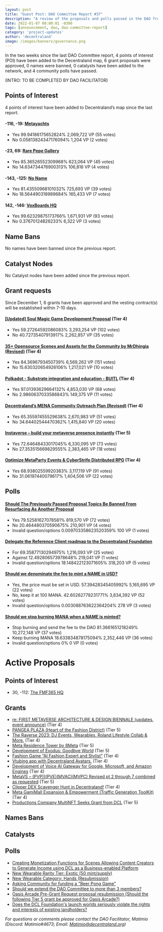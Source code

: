 ```yaml
---
layout: post
title: "Guest Post: DAO Committee Report #37"
description: "A review of the proposals and polls passed in the DAO from December 1 through December 15".
date: 2022-01-07 00:00:01 -0300
tags: [announcement, dao, dao-committee-report]
category: 'project-updates'
author: 'decentraland'
image: /images/banners/governance.png
---
```


In the two weeks since the last DAO Committee report, 4 points of interest (POI) have been added to the Decentraland map, 6 grant proposals were approved, 0 names were banned, 0 catalysts have been added to the network, and 4 community polls have passed.

(INTRO: TO BE COMPLETED BY DAO FACILITATOR)

## Points of Interest
4 points of interest have been added to Decentraland’s map since the last report.


#### -116, -19: [Metayachts](https://governance.decentraland.org/proposal/?id=af7d1b00-7454-11ed-a9bf-f772a12a0556)

* Yes 99.94186175652824% 2,069,722 VP (55 votes)
* No 0.05813824347176094% 1,204 VP (2 votes)


#### -23, 69: [Rare Pepe Gallery](https://governance.decentraland.org/proposal/?id=1aaabe00-744b-11ed-a9bf-f772a12a0556)

* Yes 85.36526552309968% 623,064 VP (45 votes)
* No 14.634734476900313% 106,816 VP (4 votes)


#### -143, -125: [No Name](https://governance.decentraland.org/proposal/?id=972fd650-744a-11ed-a9bf-f772a12a0556)

* Yes 81.43550968101032% 725,693 VP (39 votes)
* No 18.564490318989684% 165,433 VP (7 votes)


#### 142, -146: [VoxBoards HQ](https://governance.decentraland.org/proposal/?id=cdb9eba0-718b-11ed-beaf-a14520403f7b)

* Yes 99.62329875173766% 1,671,931 VP (93 votes)
* No 0.37670124826233% 6,322 VP (3 votes)


## Name Bans

No names have been banned since the previous report.

## Catalyst Nodes
No Catalyst nodes have been added since the previous report.


## Grant requests
Since December 1, 6 grants have been approved and the vesting contract(s) will be established within 7-10 days.


#### [[Updated] Soul Magic Game Development Proposal](https://governance.decentraland.org/proposal/?id=ee288400-716d-11ed-beaf-a14520403f7b) (Tier 4)

* Yes 59.27264592086083% 3,293,254 VP (102 votes)
* No 40.72735407913917% 2,262,857 VP (35 votes)


#### [35+ Opensource Scenes and Assets for the Community by MrDhingia (Revised)](https://governance.decentraland.org/proposal/?id=7ad38d60-70f0-11ed-beaf-a14520403f7b) (Tier 4)

* Yes 84.3696793450739% 6,569,262 VP (151 votes)
* No 15.630320654926106% 1,217,021 VP (10 votes)


#### [Polkadot - Substrate integration and education - BUITL](https://governance.decentraland.org/proposal/?id=1c5a5390-69a7-11ed-a69f-9d162c5cc598) (Tier 4)

* Yes 97.01393629664132% 4,853,030 VP (68 votes)
* No 2.9860637033586843% 149,375 VP (11 votes)


#### [Decentraland’s MENA Community Outreach Plan (Revised)](https://governance.decentraland.org/proposal/?id=1092e040-6998-11ed-a69f-9d162c5cc598) (Tier 4)

* Yes 65.35597455529638% 2,670,983 VP (51 votes)
* No 34.64402544470362% 1,415,840 VP (20 votes)


#### [Instaverse – build your metaverse presence instantly](https://governance.decentraland.org/proposal/?id=e039b690-698c-11ed-a69f-9d162c5cc598) (Tier 5)

* Yes 72.64648433017045% 6,330,095 VP (73 votes)
* No 27.353515669829555% 2,383,465 VP (18 votes)


#### [Optimize MetaParty Events &amp; CyberStrife Distributed RPG](https://governance.decentraland.org/proposal/?id=8254b150-6834-11ed-a69f-9d162c5cc598) (Tier 4)

* Yes 68.93802559920383% 3,117,119 VP (91 votes)
* No 31.06197440079617% 1,404,506 VP (22 votes)


## Polls

#### [Should The Previously Passed Proposal Topics Be Banned From Resurfacing As Another Proposal](https://governance.decentraland.org/proposal/?id=4fdd57a0-7684-11ed-bc92-ef497b387215)

* Yes 79.52581627078581% 819,570 VP (72 votes)
* No 20.464480370590675% 210,901 VP (4 votes)
* Invalid question/options 0.009703358623520359% 100 VP (1 votes)


#### [Delegate the Reference Client roadmap to the Decentraland Foundation](https://governance.decentraland.org/proposal/?id=2c061ab0-75a3-11ed-bc92-ef497b387215)

* For 69.35877130294975% 1,216,093 VP (25 votes)
* Against 12.492806573978648% 219,041 VP (1 votes)
* Invalid question/options 18.148422123071605% 318,203 VP (5 votes)


#### [Should we denominate the fee to mint a NAME in USD?](https://governance.decentraland.org/proposal/?id=2ad02720-6f1e-11ed-a69f-9d162c5cc598)

* Yes, the price must be set in USD. 57.39428345405992% 5,165,695 VP (22 votes)
* No, keep it at 100 MANA. 42.60262778231771% 3,834,392 VP (52 votes)
* Invalid question/options 0.003088763622364204% 278 VP (3 votes)


#### [Should we stop burning MANA when a NAME is minted?](https://governance.decentraland.org/proposal/?id=1a067940-6f1d-11ed-a69f-9d162c5cc598)

* Stop burning and send the fee to the DAO 81.3661651218249% 10,272,148 VP (37 votes)
* Keep burning MANA 18.633834878175094% 2,352,446 VP (36 votes)
* Invalid question/options 0% 0 VP (0 votes)



# Active Proposals

## Points of Interest

* 30, -112: [The FMF365 HQ](https://governance.decentraland.org/proposal/?id=cd433630-879e-11ed-b125-310d98b69cd1)

## Grants

* [re: FIRST METAVERSE ARCHITECTURE &amp; DESIGN BIENNALE (updates, event announce)](https://governance.decentraland.org/proposal/?id=c28e0b10-8830-11ed-bd37-2b7f3eae6b63) (Tier 4)
* [PANGEA PLAZA (Heart of the Fashion District)](https://governance.decentraland.org/proposal/?id=402420d0-87c5-11ed-bd37-2b7f3eae6b63) (Tier 5)
* [The Raverse 2023: DJ Events, Wearables, Roland Lifestyle Collab &amp; More.](https://governance.decentraland.org/proposal/?id=a1ab1c60-87a6-11ed-b125-310d98b69cd1) (Tier 4)
* [Meta Residence Tower by 8Meta](https://governance.decentraland.org/proposal/?id=fcca1b90-8784-11ed-b125-310d98b69cd1) (Tier 5)
* [Development of Exodus: Goodbye World](https://governance.decentraland.org/proposal/?id=78abd320-8730-11ed-b125-310d98b69cd1) (Tier 5)
* [Fashion Game  “AI Fashion Expert and Stylist”](https://governance.decentraland.org/proposal/?id=95f61390-83fd-11ed-b125-310d98b69cd1) (Tier 4)
* [Vtubing app with Decentraland Avatars.](https://governance.decentraland.org/proposal/?id=ca629c20-8317-11ed-b125-310d98b69cd1) (Tier 4)
* [Development of Voice AI Gateway for Google, Microsoft, and Amazon Engines](https://governance.decentraland.org/proposal/?id=7fdc3f50-81f3-11ed-8fa2-17dd3f32db26) (Tier 4)
* [MetaVS – (PVP))(PVE)(MVAC)(MVPC) Revised pt 2 through 7 combined as requested](https://governance.decentraland.org/proposal/?id=9cd11580-816d-11ed-8fa2-17dd3f32db26) (Tier 5)
* [Clipper DEX Scavenger Hunt in Decentraland!](https://governance.decentraland.org/proposal/?id=f624be20-7fd8-11ed-8fa2-17dd3f32db26) (Tier 4)
* [Meta GamiMall Expansion &amp; Empowerment (Traffic Generation ToolKit)](https://governance.decentraland.org/proposal/?id=33ef4090-7fb1-11ed-8a61-75966587ad4f) (Tier 4)
* [Productions Company MultiNFT Seeks Grant from DCL](https://governance.decentraland.org/proposal/?id=8813d200-7ec9-11ed-9555-b343fc4c7694) (Tier 5)

## Names Bans


## Catalysts


## Polls

* [Creating Monetization Functions for Scenes Allowing Content Creators to Generate Income using DCL as a Business-enabled Platform](https://governance.decentraland.org/proposal/?id=b7e74d20-88e9-11ed-bd37-2b7f3eae6b63)
* [New Wearable Rarity Tier: Exotic (50 mint/supply)](https://governance.decentraland.org/proposal/?id=f85772a0-8799-11ed-b125-310d98b69cd1)
* [New Wearable Category: Hands (Resubmission)](https://governance.decentraland.org/proposal/?id=04191430-8796-11ed-b125-310d98b69cd1)
* [Asking Community for funding a &#34;Beer Pong Game&#34;](https://governance.decentraland.org/proposal/?id=de12ad80-86fc-11ed-b125-310d98b69cd1)
* [Should we extend the DAO Committee to more than 3 members?](https://governance.decentraland.org/proposal/?id=9dbbe6e0-86a0-11ed-b125-310d98b69cd1)
* [Oasis Arcade Pre-Grant Request proposal resubmission (Should the following Tier 5 grant be approved for Oasis Arcade?)](https://governance.decentraland.org/proposal/?id=fdfebfc0-862b-11ed-b125-310d98b69cd1)
* [Does the DCL Foundation&#39;s launch worlds seriously violate the rights and interests of existing landholders?](https://governance.decentraland.org/proposal/?id=5994d540-85be-11ed-b125-310d98b69cd1)

*For questions or comments please contact the DAO Facilitator, Matimio (Discord: Matimio#4673; Email: [Matimio@decentraland.org](mailto:Matimio@decentraland.org))*